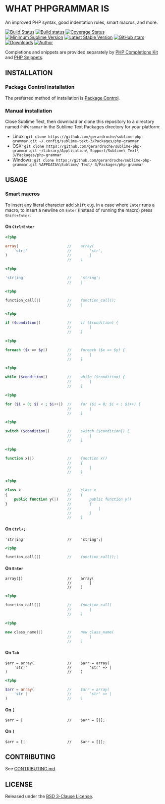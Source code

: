 # WHAT PHPGRAMMAR IS

An improved PHP syntax, good indentation rules, smart macros, and more.

[![Build Status](https://img.shields.io/travis/gerardroche/sublime-php-grammar/master.svg?style=flat-square)](https://travis-ci.org/gerardroche/sublime-php-grammar) [![Build status](https://img.shields.io/appveyor/ci/gerardroche/sublime-php-grammar/master.svg?style=flat-square)](https://ci.appveyor.com/project/gerardroche/sublime-php-grammar/branch/master) [![Coverage Status](https://img.shields.io/coveralls/gerardroche/sublime-php-grammar/master.svg?style=flat-square)](https://coveralls.io/github/gerardroche/sublime-php-grammar?branch=master) [![Minimum Sublime Version](https://img.shields.io/badge/sublime-%3E%3D%203.0-brightgreen.svg?style=flat-square)](https://sublimetext.com) [![Latest Stable Version](https://img.shields.io/github/tag/gerardroche/sublime-php-grammar.svg?style=flat-square&label=stable)](https://github.com/gerardroche/sublime-php-grammar/tags) [![GitHub stars](https://img.shields.io/github/stars/gerardroche/sublime-php-grammar.svg?style=flat-square)](https://github.com/gerardroche/sublime-php-grammar/stargazers) [![Downloads](https://img.shields.io/packagecontrol/dt/php-grammar.svg?style=flat-square)](https://packagecontrol.io/packages/php-grammar) [![Author](https://img.shields.io/badge/twitter-gerardroche-blue.svg?style=flat-square)](https://twitter.com/gerardroche)

Completions and snippets are provided separately by [PHP Completions Kit](https://packagecontrol.io/browse/authors/gerardroche) and [PHP Snippets](https://packagecontrol.io/browse/authors/gerardroche).

## INSTALLATION

### Package Control installation

The preferred method of installation is [Package Control](https://packagecontrol.io/browse/authors/gerardroche).

### Manual installation

Close Sublime Text, then download or clone this repository to a directory named `PHPGrammar` in the Sublime Text Packages directory for your platform:

* Linux: `git clone https://github.com/gerardroche/sublime-php-grammar.git ~/.config/sublime-text-3/Packages/php-grammar`
* OSX: `git clone https://github.com/gerardroche/sublime-php-grammar.git ~/Library/Application\ Support/Sublime\ Text\ 3/Packages/php-grammar`
* Windows: `git clone https://github.com/gerardroche/sublime-php-grammar.git %APPDATA%\Sublime/ Text/ 3/Packages/php-grammar`

## USAGE

### Smart macros

To insert any literal character add `Shift` e.g. in a case where `Enter` runs a macro, to insert a newline on `Enter` (instead of running the macro) press `Shift+Enter`.

#### On `Ctrl+Enter`

```php
<?php

array(                      //    array(
    'str|'                  //        'str',
)                           //        |
                            //    )
```

```php
<?php

'str|ing'                   //    'string';
                            //    |
```

```php
<?php

function_call(|)            //    function_call();
                            //    |
```

```php
<?php

if ($condition|)            //    if ($condition) {
                            //        |
                            //    }
```

```php
<?php

foreach ($x => $y|)         //    foreach ($x => $y) {
                            //        |
                            //    }
```

```php
<?php

while ($condition|)         //    while ($condition) {
                            //        |
                            //    }
```

```php
<?php

for ($i = 0; $i < ; $i++|)  //    for ($i = 0; $i < ; $i++) {
                            //        |
                            //    }
```

```php
<?php

switch ($condition|)        //    switch ($condition|) {
                            //        |
                            //    }
```

```php
<?php

function x(|)               //    function x()
                            //    {
                            //        |
                            //    }
```

```php
<?php

class x                     //    class x
{                           //    {
    public function y(|)    //        public function y()
}                           //        {
                            //            |
                            //        }
                            //    }
```

#### On `Ctrl+;`

```
'str|ing'                   //    'string';|
```

```php
<?php

function_call(|)            //    function_call();|
```

#### On `Enter`

```
array(|)                    //    array(
                            //        |
                            //    )
```

```php
<?php

function_call(|)            //    function_call(
                            //        |
                            //    )
```

```php
<?php

new class_name(|)           //    new class_name(
                            //        |
                            //    )
```

#### On `Tab`

```
$arr = array(               //    $arr = array(
    'str|'                  //        'str' => |
)                           //    )
```

```php
<?php

$arr = array(               //    $arr = array(
    'str'|                  //        'str' => |
)                           //    )
```

#### On `[`

```
$arr = |                    //    $arr = [|];
```

#### On `]`

```
$arr = [|                   //    $arr = [|];
```

## CONTRIBUTING

See [CONTRIBUTING.md](CONTRIBUTING.md).

## LICENSE

Released under the [BSD 3-Clause License](LICENSE).
